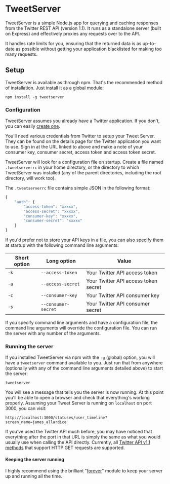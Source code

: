 # TweetServer

TweetServer is a simple Node.js app for querying and caching responses from the Twitter REST API (version 1.1). It runs as a standalone server (built on Express) and effectively proxies any requests over to the API.

It handles rate limits for you, ensuring that the returned data is as up-to-date as possible without getting your application blacklisted for making too many requests.

## Setup

TweetServer is available as through npm. That's the recommended method of installation. Just install it as a global module:

    npm install -g tweetserver
    
### Configuration

TweetServer assumes you already have a Twitter application. If you don't, you can easily [create one](https://dev.twitter.com/apps).

You'll need various credentials from Twitter to setup your Tweet Server. They can be found on the details page for the Twitter application you want to use. Sign in at the URL linked to above and make a note of your consumer key, consumer secret, access token and access token secret.

TweetServer will look for a configuration file on startup. Create a file named `.tweetserverrc` in your home directory, or the directory to which TweetServer was installed (any of the parent directories, including the root directory, will work too).

The `.tweetserverrc` file contains simple JSON in the following format:

```javascript
{
    "auth": {
        "access-token": "xxxxx",
        "access-secret": "xxxxx",
        "consumer-key": "xxxxx",
        "consumer-secret": "xxxxx"
    }
}
```

If you'd prefer not to store your API keys in a file, you can also specify them at startup with the following command line arguments:

| Short option  | Long option         | Value                                 |
| ------------- |---------------------| --------------------------------------|
| `-k`          | `--access-token`    | Your Twitter API access token         |
| `-a`          | `--access-secret`   | Your Twitter API access token secret  |
| `-c`          | `--consumer-key`    | Your Twitter API consumer key         |
| `-s`          | `--consumer-secret` | Your Twitter API consumer secret      |

If you specify command line arguments and have a configuration file, the command line arguments will override the configuration file. You can run the server with any number of the arguments.

### Running the server

If you installed TweetServer via npm with the `-g` (global) option, you will have a `tweetserver` command available to you. Just run that from anywhere (optionally with any of the command line arguments detailed above) to start the server:

    tweetserver
    
You will see a message that tells you the server is now running. At this point you'll be able to open a browser and check that everything's working properly. Assuming your Tweet Server is running on `localhost` on port 3000, you can visit:

    http://localhost:3000/statuses/user_timeline?screen_name=james_allardice
    
If you've used the Twitter API much before, you may have noticed that everything after the port in that URL is simply the same as what you would usually use when calling the API directly. Currently, all [Twitter API v1.1 methods](https://dev.twitter.com/docs/api/1.1) that support HTTP GET requests are supported.

#### Keeping the server running

I highly recommend using the brilliant "[forever](https://github.com/nodejitsu/forever)" module to keep your server up and running all the time.
